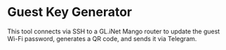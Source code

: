 # Guest Key Generator

This tool connects via SSH to a GL.iNet Mango router to update the guest Wi-Fi password, generates a QR code, and sends it via Telegram.
